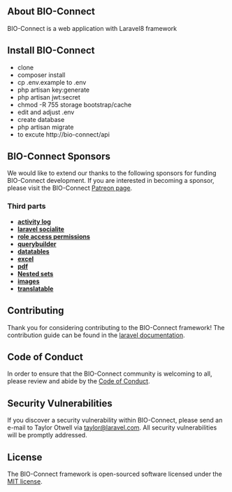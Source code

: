 ## About BIO-Connect

BIO-Connect is a web application with Laravel8 framework

## Install BIO-Connect

-   clone
-   composer install
-   cp .env.example to .env
-   php artisan key:generate
-   php artisan jwt:secret
-   chmod -R 755 storage bootstrap/cache
-   edit and adjust .env
-   create database
-   php artisan migrate
-   to excute http://bio-connect/api

## BIO-Connect Sponsors

We would like to extend our thanks to the following sponsors for funding BIO-Connect development. If you are interested in becoming a sponsor, please visit the BIO-Connect [Patreon page](https://patreon.com/taylorotwell).

### Third parts

-   **[activity log](https://spatie.be/docs/laravel-activitylog/v3/introduction)**
-   **[laravel socialite](https://laravel.com/docs/8.x/socialite)**
-   **[role access permissions](https://laratrust.santigarcor.me/docs/6.x/)**
-   **[querybuilder](https://spatie.be/docs/laravel-query-builder/v3/introduction)**
-   **[datatables](https://github.com/yajra/laravel-datatables)**
-   **[excel](https://docs.laravel-excel.com/3.1/getting-started/)**
-   **[pdf](https://github.com/barryvdh/laravel-dompdf)**
-   **[Nested sets](https://github.com/lazychaser/laravel-nestedset)**
-   **[images](http://image.intervention.io/)**
-   **[translatable](https://github.com/spatie/laravel-translatable)**

## Contributing

Thank you for considering contributing to the BIO-Connect framework! The contribution guide can be found in the [laravel documentation](https://laravel.com/docs/contributions).

## Code of Conduct

In order to ensure that the BIO-Connect community is welcoming to all, please review and abide by the [Code of Conduct](https://laravel.com/docs/contributions#code-of-conduct).

## Security Vulnerabilities

If you discover a security vulnerability within BIO-Connect, please send an e-mail to Taylor Otwell via [taylor@laravel.com](mailto:taylor@laravel.com). All security vulnerabilities will be promptly addressed.

## License

The BIO-Connect framework is open-sourced software licensed under the [MIT license](https://opensource.org/licenses/MIT).
